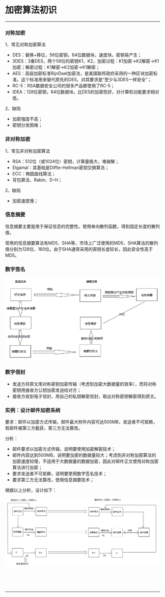 # 加密算法初识

---

### 对称加密

1、常见对称加密算法

* DES：替换+移位，56位密钥，64位数据块，速度快，密钥易产生；
* 3DES：3重DES，两个56位的密钥K1、K2，加密过程：K1加密->K2解密->K1加密；解密过程：K1解密->K2加密->K1解密；
* AES：高级加密标准RijnDael加密法，是美国联邦政府采用的一种区块加密标准。这个标准用来替代原先的DES，对其要求是“至少与3DES一样安全”；
* RC-5：RSA数据安全公司的很多产品都使用了RC-5；
* IDEA：128位密钥，64位数据块，比DES的加密性好，对计算机功能要求相对低。

2、缺陷

* 加密强度不高；
* 密钥分发困难；

### 非对称加密

1、常见非对称加密算法

* RSA：512位（或1024位）密钥，计算量极大，难破解；
* Elgamal：其基础是Diffie-Hellman密钥交换算法；
* ECC：椭圆曲线算法；
* 背包算法、Rabin、D-H；

2、缺陷

* 加密速度慢；

### 信息摘要

信息摘要主要是用于保证信息的完整性。使用单向散列函数，得到固定长度的散列值。

常用的信息摘要算法有MD5、SHA等，市场上广泛使用的MD5、SHA算法的散列值分别为128位、160位。由于SHA通常采用的密钥长度较长，因此安全性高于MD5。

### 数字签名

![img](images/1582978690788.png)

### 数字信封

* 发送方将原文用对称密钥加密传输（考虑到加密大数据量的效率），而将对称密钥用接收方公钥加密发送给对方；
* 接收方收到电子信封，用自己的私钥解密信封，取出对称密钥解密得到原文。

### 实例：设计邮件加密系统

要求：邮件以加密方式传输，邮件最大附件内容可达500MB，发送者不可抵赖，若邮件被第三方截获，第三方无法篡改。

分析：

* 邮件要求以加密方式传输，说明要使用加密解密技术；
* 邮件内容达到500MB，说明要加密的数据量较大；考虑到非对称加密算法的加密速度较慢，不适用于大数据量的数据加密，因此对邮件正文使用对称加密算法进行加密；
* 要求发送者不可抵赖，说明要使用数字签名技术；
* 要求第三方无法篡改，使用信息摘要技术；

根据以上分析，设计如下：

![img](images/1582980616223.png)



<br/><br/><br/>

---

